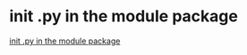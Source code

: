 # init  .py in the module package
[init  .py in the module package](https://aiwithcloud.com/2022/09/15/__init__-py_in_the_module_package/)
